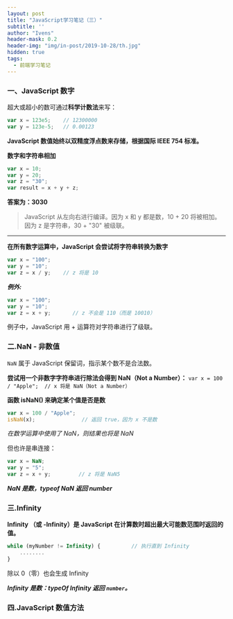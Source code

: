 ```yaml
---
layout: post
title: "JavaScript学习笔记（三）"
subtitle: ''
author: "Ivens"
header-mask: 0.2
header-img: "img/in-post/2019-10-28/th.jpg"
hidden: true
tags:
  - 前端学习笔记
---
```


### 一、JavaScript 数字

超大或超小的数可通过**科学计数法**来写：

```js
var x = 123e5;    // 12300000
var y = 123e-5;   // 0.00123
```

**JavaScript 数值始终以双精度浮点数来存储，根据国际 IEEE 754 标准。**

**数字和字符串相加**

```js
var x = 10;
var y = 20;
var z = "30";
var result = x + y + z;
```

**答案为：3030**

> JavaScript 从左向右进行编译。因为 x 和 y 都是数，10 + 20 将被相加。因为 z 是字符串，30 + "30" 被级联。
<hr>

**在所有数字运算中，JavaScript 会尝试将字符串转换为数字**
```js
var x = "100";
var y = "10";
var z = x / y;    // z 将是 10
```
***例外:***
```js
var x = "100";
var y = "10";
var z = x + y;       // z 不会是 110（而是 10010）
```
例子中，JavaScript 用 + 运算符对字符串进行了级联。

### 二.NaN - 非数值

`NaN` 属于 JavaScript 保留词，指示某个数不是合法数。

**尝试用一个非数字字符串进行除法会得到 NaN（Not a Number）：**
`var x = 100 / "Apple";  // x 将是 NaN（Not a Number）`

**函数 isNaN() 来确定某个值是否是数**
```js
var x = 100 / "Apple";
isNaN(x);               // 返回 true，因为 x 不是数
```

*在数学运算中使用了 NaN，则结果也将是 NaN*

但也许是串连接：
```js
var x = NaN;
var y = "5";
var z = x + y;         // z 将是 NaN5
```

***NaN 是数，typeof NaN 返回 number***

### 三.Infinity

**Infinity （或 -Infinity）是 JavaScript 在计算数时超出最大可能数范围时返回的值。**

```js
while (myNumber != Infinity) {          // 执行直到 Infinity
    ........
}
```

除以 0（零）也会生成 Infinity

***Infinity 是数：typeOf Infinity 返回 `number`。***

### 四.JavaScript 数值方法


